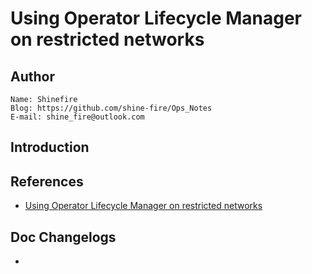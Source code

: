 # Using Operator Lifecycle Manager on restricted networks



## Author

```
Name: Shinefire
Blog: https://github.com/shine-fire/Ops_Notes
E-mail: shine_fire@outlook.com
```



## Introduction





## References

- [Using Operator Lifecycle Manager on restricted networks](https://docs.openshift.com/container-platform/4.8/operators/admin/olm-restricted-networks.html#olm-mirror-catalog_olm-restricted-networks)





## Doc Changelogs

- 

